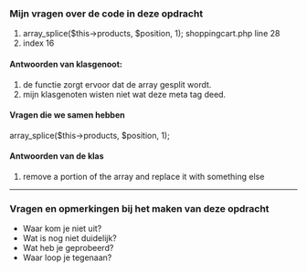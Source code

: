 ### Mijn vragen over de code in deze opdracht
1. array_splice($this->products, $position, 1); shoppingcart.php line 28
2. <meta http-equiv="X-UA-Compatible" content="ie=edge"> index 16


#### Antwoorden van klasgenoot:
1. de functie zorgt ervoor dat de array gesplit wordt.
2. mijn klasgenoten wisten niet wat deze meta tag deed.
#### Vragen die we samen hebben
array_splice($this->products, $position, 1);
<meta http-equiv="X-UA-Compatible" content="ie=edge">
#### Antwoorden van de klas
1. remove a portion of the array and replace it with something else
---

### Vragen en opmerkingen bij het maken van deze opdracht
- Waar kom je niet uit?
- Wat is nog niet duidelijk?
- Wat heb je geprobeerd?
- Waar loop je tegenaan?
